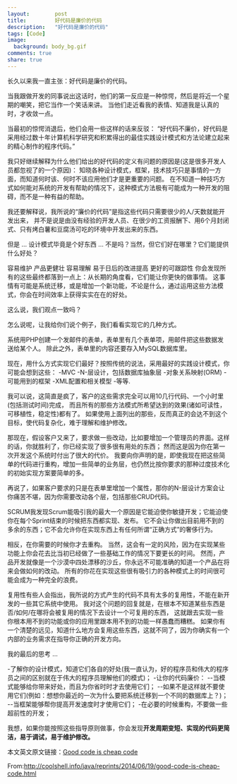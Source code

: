 ```yaml
---
layout:        post
title:         好代码是廉价的代码
description:   "好代码是廉价的代码"
tags: [Code]
image:
  background: body_bg.gif
comments: true
share: true
---
```


长久以来我一直主张：好代码是廉价的代码。

当我跟做开发的同事说出这话时，他们的第一反应是一种惊愕，然后是将近一个星期的嘲笑，把它当作一个笑话来讲。 当他们走近看我的表情、知道我是认真的时，才收敛一点。

当最初的惊愕消退后，他们会用一些这样的话来反驳： “好代码不廉价，好代码是采用经过数十年计算机科学研究和积累得出的最佳实践设计模式和方法论建立起来的精心制作的程序代码。”

我只好继续解释为什么他们给出的好代码的定义有问题的原因是(这是很多开发人员都忽视了的一个原因)： 知晓各种设计模式，框架，技术技巧只是事情的一方面，而知道何时该、何时不该应用他们才是更重要的问题。 在不知道一种技巧方式如何能对系统的开发有帮助的情况下，这种模式方法极有可能成为一种开发的阻碍，而不是一种有益的帮助。

    
<!--more-->

我还要解释说，我所说的“廉价的代码”是指这些代码只需要很少的人/天数就能开发出来， 并不是说是由没有经验的开发人员、在很少的工资报酬下、用6个月封闭式、只有烤白薯和豆腐汤可吃的环境中开发出来的东西。

但是 … 设计模式毕竟是个好东西 … 不是吗？当然，但它们好在哪里？它们能提供什么好处？

容易维护
产品更健壮
容易理解
易于日后的改进提高
更好的可跟踪性
你会发现所有的这些最终都落到一点上：从长期的角度看，它们能让你更快的做事情。 这事情有可能是系统迁移，或是增加一个新功能，不论是什么，通过运用这些方法模式，你会在时间效率上获得实实在在的好处。

这么说，我们观点一致吗？

怎么说呢，让我给你们说个例子，我们看看实现它的几种方式。

系统用PHP创建一个发邮件的表单，表单里有几个表单项，用邮件把这些数据发送给某个人。 除此之外，表单里的内容还要存入MySQL数据库里。

现在，用什么方式实现它们最好？按照传统的说法，采用最好的实践设计模式，你可能会想到这些：
-MVC
-N-层设计，包括数据库抽象层
-对象关系映射(ORM)
-可能用到的框架
-XML配置和相关模型
-等等.

我可以说，这简直是疯了，客户的这些需求完全可以用10几行代码、一个小时里(包括测试时间)完成， 而且所有的那些方法模式所希望达到的效果(诸如可读性，可移植性，稳定性)都有了。 如果使用上面列出的那些，反而真正的会达不到这个目标，使代码复杂化，难于理解和维护修改。

那现在，假设客户又来了，要求做一些改动，比如要增加一个管理员的界面。这样的话，你就胜利了，你已经实现了很多很有用处的东西； 然而这是因为你在第一次开发这个系统时付出了很大的代价。 我要向你声明的是，即使我现在把这些简单的代码进行重构，增加一些简单的业务层，也仍然比按你要求的那种过度技术化的初始实现方案要简单的多。

再说了，如果客户要求的只是在表单里增加一个属性，那你的N-层设计方案会让你痛苦不堪，因为你需要改动各个层，包括那些CRUD代码。

SCRUM我发现Scrum能吸引我的最大一个原因是它能迫使你敏捷开发；它能迫使你在每个Sprint结束的时候把东西都实现、发布。 它不会让你做出目前用不到的多余的东西；它不会允许你在实现东西上有任何所谓“正确方式”的奢侈行为。

相反，在你需要的时候你才去重构。 当然，这会有一定的风险，因为在实现某些功能上你会花去比当初已经做了一些基础工作的情况下要更长的时间。 然而，产品开发就像是一个沙漠中四处漂移的沙丘，你永远不可能准确的知道一个产品在将来会做如何的改动。 所有的你花在实现这些很有吸引力的各种模式上的时间很可能会成为一种完全的浪费。

复用性有些人会指出，我所说的方式产生的代码不具有太多的复用性，不能在新开发的一些其它系统中使用。 我对这个问题的回复就是，在根本不知道某些东西是否/如何/在哪将会被复用的情况下去设计一个可复用的东西， 这就跟去实现一些你根本用不到的功能或你的应用里跟本用不到的功能一样愚蠢而糟糕。 如果你有一个清楚的远见，知道什么地方会复用这些东西，这就不同了，因为你确实有一个内部的业务需求在指导你正确的开发方向。

我的最后的思考 …

-了解你的设计模式，知道它们各自的好处(我一直认为，好的程序员和伟大的程序员之间的区别就在于伟大的程序员理解他们的模式)；
-让你的代码廉价：
--当模式能够给你带来好处，而且为你省时时才去使用它们；
--如果不是这样就不要使用它们(例如：想想你最近的一次为什么要把系统迁移到一个不同的数据库上？)；
--当框架能够帮你提高开发速度时才使用它们；
-在必要的时候重构，不要做一些超前性的开发；

我想，如果你能按照这些指导原则做事，你会发现<strong>开发周期变短、实现的代码更简洁，易于调试，易于维护修改。</strong>

本文英文原文链接：<a href="http://www.geekm.ag/Archive/Good_code_is_cheap_code" target="_blank">Good code is cheap code</a>

From:<a href="http://coolshell.info/java/reprints/2014/06/19/good-code-is-cheap-code.html" target="_blank">http://coolshell.info/java/reprints/2014/06/19/good-code-is-cheap-code.html</a>
